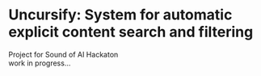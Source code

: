# Uncursify: System for automatic explicit content search and filtering
Project for Sound of AI Hackaton  
work in progress...
